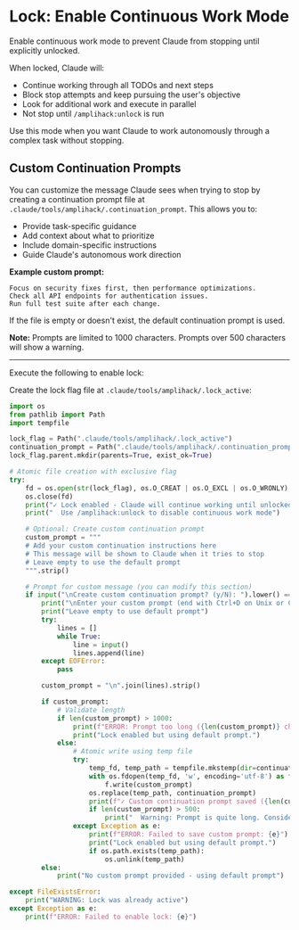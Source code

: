# Lock: Enable Continuous Work Mode

Enable continuous work mode to prevent Claude from stopping until explicitly unlocked.

When locked, Claude will:

- Continue working through all TODOs and next steps
- Block stop attempts and keep pursuing the user's objective
- Look for additional work and execute in parallel
- Not stop until `/amplihack:unlock` is run

Use this mode when you want Claude to work autonomously through a complex task without stopping.

## Custom Continuation Prompts

You can customize the message Claude sees when trying to stop by creating a continuation prompt file at `.claude/tools/amplihack/.continuation_prompt`. This allows you to:

- Provide task-specific guidance
- Add context about what to prioritize
- Include domain-specific instructions
- Guide Claude's autonomous work direction

**Example custom prompt:**

```
Focus on security fixes first, then performance optimizations.
Check all API endpoints for authentication issues.
Run full test suite after each change.
```

If the file is empty or doesn't exist, the default continuation prompt is used.

**Note:** Prompts are limited to 1000 characters. Prompts over 500 characters will show a warning.

---

Execute the following to enable lock:

Create the lock flag file at `.claude/tools/amplihack/.lock_active`:

```python
import os
from pathlib import Path
import tempfile

lock_flag = Path(".claude/tools/amplihack/.lock_active")
continuation_prompt = Path(".claude/tools/amplihack/.continuation_prompt")
lock_flag.parent.mkdir(parents=True, exist_ok=True)

# Atomic file creation with exclusive flag
try:
    fd = os.open(str(lock_flag), os.O_CREAT | os.O_EXCL | os.O_WRONLY)
    os.close(fd)
    print("✓ Lock enabled - Claude will continue working until unlocked")
    print("  Use /amplihack:unlock to disable continuous work mode")

    # Optional: Create custom continuation prompt
    custom_prompt = """
    # Add your custom continuation instructions here
    # This message will be shown to Claude when it tries to stop
    # Leave empty to use the default prompt
    """.strip()

    # Prompt for custom message (you can modify this section)
    if input("\nCreate custom continuation prompt? (y/N): ").lower() == 'y':
        print("\nEnter your custom prompt (end with Ctrl+D on Unix or Ctrl+Z on Windows):")
        print("Leave empty to use default prompt")
        try:
            lines = []
            while True:
                line = input()
                lines.append(line)
        except EOFError:
            pass

        custom_prompt = "\n".join(lines).strip()

        if custom_prompt:
            # Validate length
            if len(custom_prompt) > 1000:
                print(f"ERROR: Prompt too long ({len(custom_prompt)} chars). Maximum is 1000 characters.")
                print("Lock enabled but using default prompt.")
            else:
                # Atomic write using temp file
                try:
                    temp_fd, temp_path = tempfile.mkstemp(dir=continuation_prompt.parent, text=True)
                    with os.fdopen(temp_fd, 'w', encoding='utf-8') as f:
                        f.write(custom_prompt)
                    os.replace(temp_path, continuation_prompt)
                    print(f"✓ Custom continuation prompt saved ({len(custom_prompt)} chars)")
                    if len(custom_prompt) > 500:
                        print("  Warning: Prompt is quite long. Consider shortening for clarity.")
                except Exception as e:
                    print(f"ERROR: Failed to save custom prompt: {e}")
                    print("Lock enabled but using default prompt.")
                    if os.path.exists(temp_path):
                        os.unlink(temp_path)
        else:
            print("No custom prompt provided - using default prompt")

except FileExistsError:
    print("WARNING: Lock was already active")
except Exception as e:
    print(f"ERROR: Failed to enable lock: {e}")
```
